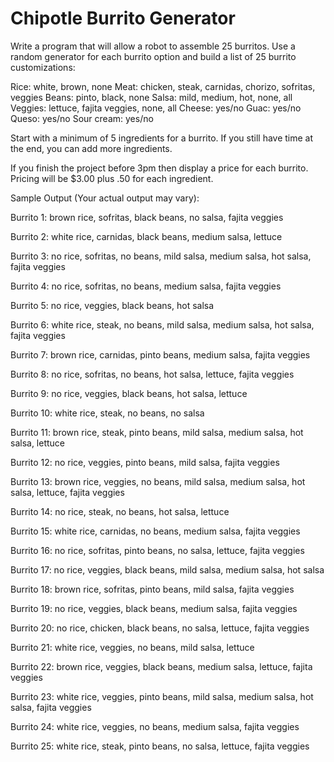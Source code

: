 <h1>Chipotle Burrito Generator</h1>



Write a program that will allow a robot to assemble 25 burritos. Use a random generator for each burrito option and build a list of 25 burrito customizations:

Rice: white, brown, none
Meat: chicken, steak, carnidas, chorizo, sofritas, veggies
Beans: pinto, black, none
Salsa: mild, medium, hot, none, all
Veggies: lettuce, fajita veggies, none, all
Cheese: yes/no
Guac: yes/no
Queso: yes/no
Sour cream: yes/no

Start with a minimum of 5 ingredients for a burrito. If you still have time at the end, you can add more ingredients.

If you finish the project before 3pm then display a price for each burrito. Pricing will be $3.00 plus .50 for each ingredient.

 

Sample Output (Your actual output may vary):

Burrito 1: brown rice, sofritas, black beans, no salsa, fajita veggies

Burrito 2: white rice, carnidas, black beans, medium salsa, lettuce

Burrito 3: no rice, sofritas, no beans, mild salsa, medium salsa, hot salsa, fajita veggies

Burrito 4: no rice, sofritas, no beans, medium salsa, fajita veggies

Burrito 5: no rice, veggies, black beans, hot salsa 

Burrito 6: white rice, steak, no beans, mild salsa, medium salsa, hot salsa, fajita veggies

Burrito 7: brown rice, carnidas, pinto beans, medium salsa, fajita veggies

Burrito 8: no rice, sofritas, no beans, hot salsa, lettuce, fajita veggies

Burrito 9: no rice, veggies, black beans, hot salsa, lettuce

Burrito 10: white rice, steak, no beans, no salsa 

Burrito 11: brown rice, steak, pinto beans, mild salsa, medium salsa, hot salsa, lettuce

Burrito 12: no rice, veggies, pinto beans, mild salsa, fajita veggies

Burrito 13: brown rice, veggies, no beans, mild salsa, medium salsa, hot salsa, lettuce, fajita veggies

Burrito 14: no rice, steak, no beans, hot salsa, lettuce

Burrito 15: white rice, carnidas, no beans, medium salsa, fajita veggies

Burrito 16: no rice, sofritas, pinto beans, no salsa, lettuce, fajita veggies

Burrito 17: no rice, veggies, black beans, mild salsa, medium salsa, hot salsa 

Burrito 18: brown rice, sofritas, pinto beans, mild salsa, fajita veggies

Burrito 19: no rice, veggies, black beans, medium salsa, fajita veggies

Burrito 20: no rice, chicken, black beans, no salsa, lettuce, fajita veggies

Burrito 21: white rice, veggies, no beans, mild salsa, lettuce

Burrito 22: brown rice, veggies, black beans, medium salsa, lettuce, fajita veggies

Burrito 23: white rice, veggies, pinto beans, mild salsa, medium salsa, hot salsa, fajita veggies

Burrito 24: white rice, veggies, no beans, medium salsa, fajita veggies

Burrito 25: white rice, steak, pinto beans, no salsa, lettuce, fajita veggies
